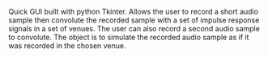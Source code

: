 Quick GUI built with python Tkinter.  Allows the user to record a short audio sample then convolute the
recorded sample with a set of impulse response signals in a set of venues.  The user can also record a second
audio sample to convolute.  The object is to simulate the recorded audio sample as if it was recorded in the 
chosen venue.


